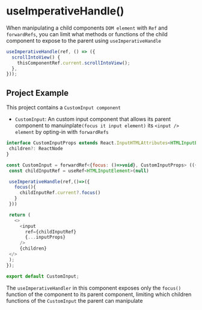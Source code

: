 # useImperativeHandle()

When manipulating a child components `DOM element` with `Ref` and `forwardRefs`, you
can limit what methods or functions of the child component to expose to the parent
using `useImperativeHandle`

```javascript
useImperativeHandle(ref, () => ({
  scrollIntoView() {
    thisComponentRef.current.scrollIntoView();
  },
}));
```

## Project Example

This project contains a `CustomInput component`

- `CustomInput`: An custom input component that allows its parent component to manuinplate`(focus it input element)` its `<input /> element`
  by opting-in with `forwardRefs`

```javascript
interface CustomInputProps extends React.InputHTMLAttributes<HTMLInputElement>{
 children?: ReactNode
}

const CustomInput = forwardRef<{focus: ()=>void}, CustomInputProps> (({children, ...inputProps}, ref) => {
 const childInputRef = useRef<HTMLInputElement>(null)

 useImperativeHandle(ref,()=>({
   focus(){
     childInputRef.current?.focus()
   }
 }))

 return (
   <>
     <input
       ref={childInputRef}
       {...inputProps}
     />
     {children}
 </>
 );
});

export default CustomInput;
```

The `useImperativeHandler` in this component exposes only the `focus()` function of the component to its parent component,
limiting which children functions of the `CustomInput` the parent can manipulate
